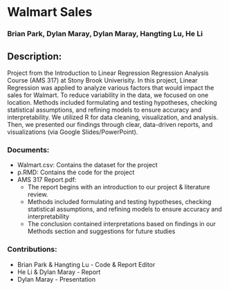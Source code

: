 # Walmart Sales
### Brian Park, Dylan Maray, Dylan Maray, Hangting Lu, He Li

## Description:
Project from the Introduction to Linear Regression Regression Analysis Course (AMS 317) at Stony Brook Univerisity. In this project, Linear Regression was applied to analyze various factors that would impact the sales for Walmart. To reduce variability in the data, we focused on one location. Methods included formulating and testing hypotheses, checking statistical assumptions, and refining models to ensure accuracy and interpretability. We utilized R for data cleaning, visualization, and analysis. Then, we presented our findings through clear, data-driven reports, and visualizations (via Google Slides/PowerPoint).

### Documents:
* Walmart.csv: Contains the dataset for the project
* p.RMD: Contains the code for the project
* AMS 317 Report.pdf:
  - The report begins with an introduction to our project & literature review.
  - Methods included formulating and testing hypotheses, checking statistical assumptions, and refining models to ensure accuracy and interpretability
  - The conclusion contained interpretations based on findings in our Methods section and suggestions for future studies
   
### Contributions: 
* Brian Park & Hangting Lu - Code & Report Editor
* He Li & Dylan Maray - Report
* Dylan Maray - Presentation  
